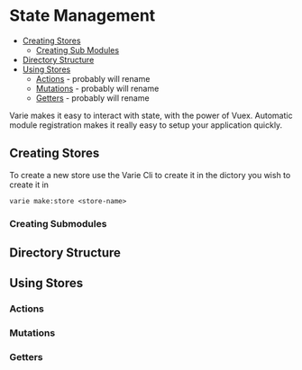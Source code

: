 # State Management

* [Creating Stores](#creating-stores)
  * [Creating Sub Modules](#creating-submodules)
* [Directory Structure](#directory-structure)
* [Using Stores](#using-stores)
  * [Actions](#actions) - probably will rename
  * [Mutations](#actions) - probably will rename
  * [Getters](#actions) - probably will rename

Varie makes it easy to interact with state, with the power of Vuex. Automatic module registration makes it really easy to setup your application quickly.

<a name="createing-stores"></a>

## Creating Stores

To create a new store use the Varie Cli to create it in the dictory you wish to create it in

`varie make:store <store-name>`

<a name="creating-submodules"></a>

### Creating Submodules

<a name="createing-stores"></a>

## Directory Structure

<a name="using-stores"></a>

## Using Stores

<a name="actions"></a>

### Actions

<a name="mutations"></a>

### Mutations

<a name="getters"></a>

### Getters
